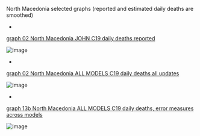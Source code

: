 North Macedonia selected graphs (reported and estimated daily deaths are smoothed) 

*

[graph 02 North Macedonia JOHN C19 daily deaths reported](https://github.com/pourmalek/CovidLongitudinal/blob/main/output/countries/North%20Macedonia/graph%2002%20North%20Macedonia%20JOHN%20C19%20daily%20deaths%20reported.pdf)

![image](https://github.com/pourmalek/CovidLongitudinal/assets/30849720/3b2b21d0-5fde-42ed-9f71-a3faec39840c)

*

[graph 02 North Macedonia ALL MODELS C19 daily deaths all updates](https://github.com/pourmalek/CovidLongitudinal/blob/main/output/countries/North%20Macedonia/graph%2002%20North%20Macedonia%20ALL%20MODELS%20C19%20daily%20deaths%20all%20updates.pdf)

![image](https://github.com/pourmalek/CovidLongitudinal/assets/30849720/aa2d427c-8623-4a28-a5a8-776c73bbfdce)

*

[graph 13b North Macedonia ALL MODELS C19 daily deaths, error measures across models](https://github.com/pourmalek/CovidLongitudinal/blob/main/output/countries/North%20Macedonia/graph%2013b%20North%20Macedonia%20ALL%20MODELS%20C19%20daily%20deaths%2C%20error%20measures%20across%20models.pdf)

![image](https://github.com/pourmalek/CovidLongitudinal/assets/30849720/b3399829-3603-40bf-afec-7d8080c993c8)
